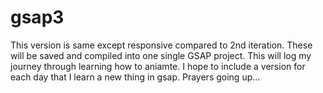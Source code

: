 # gsap3
This version is same except responsive compared to 2nd iteration. 
These will be saved and compiled into one single GSAP project.
This will log my journey through learning how to aniamte.
I hope to include a version for each day that I learn a new thing in gsap. Prayers going up...